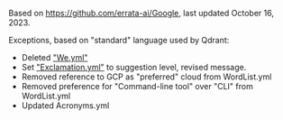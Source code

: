 Based on https://github.com/errata-ai/Google, last updated October 16, 2023.

Exceptions, based on "standard" language used by Qdrant:

- Deleted ["We.yml"](https://github.com/errata-ai/Google/blob/master/Google/We.yml)
- Set ["Exclamation.yml"](https://github.com/errata-ai/Google/blob/master/Google/Exclamation.yml) to suggestion level, revised message.
- Removed reference to GCP as "preferred" cloud from WordList.yml
- Removed preference for "Command-line tool" over "CLI" from WordList.yml
- Updated Acronyms.yml
